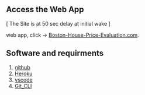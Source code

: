 ## Access the Web App

[ The Site is at 50 sec delay at initial wake  ]

web app, click ->     [Boston-House-Price-Evaluation.com](https://boston-house-price-prediction-x88l.onrender.com). 


## Software and requirments

1. [github](https://github.com)
2. [Heroku](https://heroku.com)
3. [vscode](https://code.visualstudio.com/)
4. [Git_CLI](https://git-scm.com/book/en/v2/Getting-Started-The-Command-Line)


